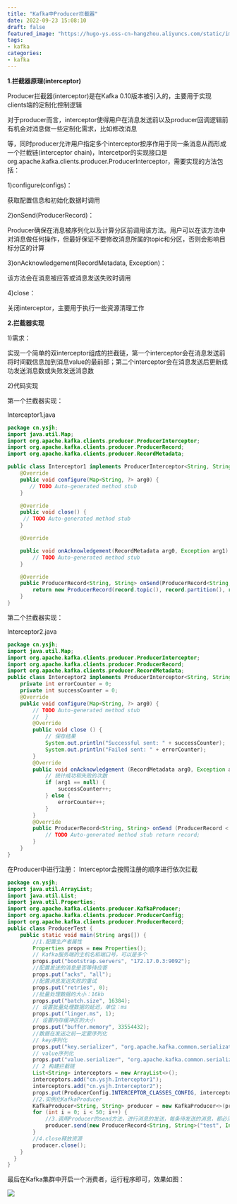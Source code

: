 ```yaml
---
title: "Kafka中Producer拦截器"
date: 2022-09-23 15:08:10
draft: false
featured_image: "https://hugo-ys.oss-cn-hangzhou.aliyuncs.com/static/img/kafka1.png"
tags:
- kafka
categories:
- kafka
---
```

**1.拦截器原理(interceptor)**

Producer拦截器(interceptor)是在Kafka 0.10版本被引入的，主要用于实现clients端的定制化控制逻辑

对于producer而言，interceptor使得用户在消息发送前以及producer回调逻辑前有机会对消息做一些定制化需求，比如修改消息

等，同时producer允许用户指定多个interceptor按序作用于同一条消息从而形成一个拦截链(interceptor chain)，Intercetpor的实现接口是org.apache.kafka.clients.producer.ProducerInterceptor，需要实现的方法包括：

1)configure(configs)：

获取配置信息和初始化数据时调用

2)onSend(ProducerRecord)：

Producer确保在消息被序列化以及计算分区前调用该方法。用户可以在该方法中对消息做任何操作，但最好保证不要修改消息所属的topic和分区，否则会影响目标分区的计算

3)onAcknowledgement(RecordMetadata, Exception)：

该方法会在消息被应答或消息发送失败时调用

4)close：

关闭interceptor，主要用于执行一些资源清理工作

**2.拦截器实现**

1)需求：

实现一个简单的双interceptor组成的拦截链，第一个interceptor会在消息发送前将时间戳信息加到消息value的最前部；第二个interceptor会在消息发送后更新成功发送消息数或失败发送消息数

2)代码实现

第一个拦截器实现：

Interceptor1.java

```java
package cn.ysjh;
import java.util.Map;
import org.apache.kafka.clients.producer.ProducerInterceptor;
import org.apache.kafka.clients.producer.ProducerRecord;
import org.apache.kafka.clients.producer.RecordMetadata;

public class Interceptor1 implements ProducerInterceptor<String, String> {
    @Override
    public void configure(Map<String, ?> arg0) {
       // TODO Auto-generated method stub
    }

    @Override
    public void close() {
     // TODO Auto-generated method stub
    }

    @Override

    public void onAcknowledgement(RecordMetadata arg0, Exception arg1) {
        // TODO Auto-generated method stub
    }

    @Override
    public ProducerRecord<String, String> onSend(ProducerRecord<String, String> record) {
        return new ProducerRecord(record.topic(), record.partition(), record.timestamp(), record.key(), System.currentTimeMillis() + "," + record.value().toString());
    }
}
```

第二个拦截器实现：

Interceptor2.java

```java
package cn.ysjh;
import java.util.Map;
import org.apache.kafka.clients.producer.ProducerInterceptor;
import org.apache.kafka.clients.producer.ProducerRecord;
import org.apache.kafka.clients.producer.RecordMetadata;
public class Interceptor2 implements ProducerInterceptor<String, String> {
    private int errorCounter = 0;
    private int successCounter = 0;
    @Override
    public void configure(Map<String, ?> arg0) {
        // TODO Auto-generated method stub 
        //  } 
        @Override
        public void close () {
            // 保存结果 
            System.out.println("Successful sent: " + successCounter);
            System.out.println("Failed sent: " + errorCounter);
        }
        @Override
        public void onAcknowledgement (RecordMetadata arg0, Exception arg1){
            // 统计成功和失败的次数 
            if (arg1 == null) {
                successCounter++;
            } else {
                errorCounter++;
            }
        }
        @Override
        public ProducerRecord<String, String> onSend (ProducerRecord < String, String > record){
            // TODO Auto-generated method stub return record; 
        }
    }
}
```

在Producer中进行注册： Interceptor会按照注册的顺序进行依次拦截

```java
package cn.ysjh;
import java.util.ArrayList;
import java.util.List;
import java.util.Properties;
import org.apache.kafka.clients.producer.KafkaProducer;
import org.apache.kafka.clients.producer.ProducerConfig;
import org.apache.kafka.clients.producer.ProducerRecord;
public class ProducerTest {
    public static void main(String args[]) {
        //1.配置生产者属性 
        Properties props = new Properties();
        // Kafka服务端的主机名和端口号，可以是多个 
        props.put("bootstrap.servers", "172.17.0.3:9092");
        //配置发送的消息是否等待应答 
        props.put("acks", "all");
        //配置消息发送失败的重试 
        props.put("retries", 0);
        //批量处理数据的大小：16kb
        props.put("batch.size", 16384);
        // 设置批量处理数据的延迟，单位：ms 
        props.put("linger.ms", 1);
        // 设置内存缓冲区的大小 
        props.put("buffer.memory", 33554432);
        //数据在发送之前一定要序列化 
        // key序列化 
        props.put("key.serializer", "org.apache.kafka.common.serialization.StringSerializer");
        // value序列化 
        props.put("value.serializer", "org.apache.kafka.common.serialization.StringSerializer");
        // 2 构建拦截链 
        List<String> interceptors = new ArrayList<>();
        interceptors.add("cn.ysjh.Interceptor1");
        interceptors.add("cn.ysjh.Interceptor2");
        props.put(ProducerConfig.INTERCEPTOR_CLASSES_CONFIG, interceptors);
        //2.实例化KafkaProducer 
        KafkaProducer<String, String> producer = new KafkaProducer<>(props);
        for (int i = 0; i < 50; i++) {
            //3.调用Producer的send方法，进行消息的发送，每条待发送的消息，都必须封装为一个Record对象
            producer.send(new ProducerRecord<String, String>("test", Integer.toString(i), "hello world" + i));
        }
        //4.close释放资源 
        producer.close();
    }
  }
}
```

最后在Kafka集群中开启一个消费者，运行程序即可，效果如图：

<img referrerpolicy="no-referrer" src='https://img-blog.csdn.net/20180923150759601?watermark/2/text/aHR0cHM6Ly9ibG9nLmNzZG4ubmV0L3lzXzIzMDAxNA==/font/5a6L5L2T/fontsize/400/fill/I0JBQkFCMA==/dissolve/70'>